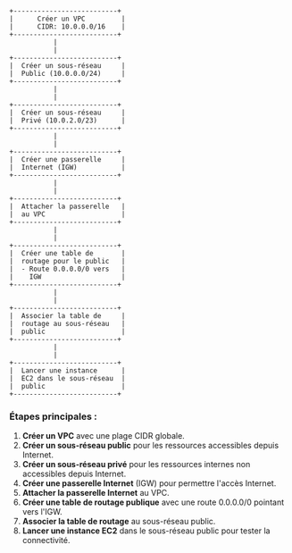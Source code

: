 
```plaintext
+--------------------------+
|      Créer un VPC         |
|      CIDR: 10.0.0.0/16    |
+--------------------------+
           |
           |
+--------------------------+
|  Créer un sous-réseau     |
|  Public (10.0.0.0/24)     |
+--------------------------+
           |
           |
+--------------------------+
|  Créer un sous-réseau     |
|  Privé (10.0.2.0/23)      |
+--------------------------+
           |
           |
+--------------------------+
|  Créer une passerelle     |
|  Internet (IGW)           |
+--------------------------+
           |
           |
+--------------------------+
|  Attacher la passerelle   |
|  au VPC                   |
+--------------------------+
           |
           |
+--------------------------+
|  Créer une table de       |
|  routage pour le public   |
|  - Route 0.0.0.0/0 vers   |
|    IGW                    |
+--------------------------+
           |
           |
+--------------------------+
|  Associer la table de     |
|  routage au sous-réseau   |
|  public                   |
+--------------------------+
           |
           |
+--------------------------+
|  Lancer une instance      |
|  EC2 dans le sous-réseau  |
|  public                   |
+--------------------------+
```

### Étapes principales :

1. **Créer un VPC** avec une plage CIDR globale.
2. **Créer un sous-réseau public** pour les ressources accessibles depuis Internet.
3. **Créer un sous-réseau privé** pour les ressources internes non accessibles depuis Internet.
4. **Créer une passerelle Internet** (IGW) pour permettre l'accès Internet.
5. **Attacher la passerelle Internet** au VPC.
6. **Créer une table de routage publique** avec une route 0.0.0.0/0 pointant vers l'IGW.
7. **Associer la table de routage** au sous-réseau public.
8. **Lancer une instance EC2** dans le sous-réseau public pour tester la connectivité.
